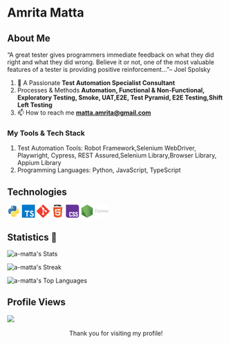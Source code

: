 # Amrita Matta

## About Me
“A great tester gives programmers immediate feedback on what they did right and what they did wrong. Believe it or not, one of the most valuable features of a tester is providing positive reinforcement…”– Joel Spolsky

1. 🌱 A Passionate **Test Automation Specialist Consultant** 
2.  Processes & Methods **Automation, Functional & Non-Functional, Exploratory Testing, Smoke, UAT,E2E, Test Pyramid, E2E Testing,Shift Left Testing**
1. 📫 How to reach me **matta.amrita@gmail.com**

### My Tools & Tech Stack
1. Test Automation Tools:  Robot Framework,Selenium WebDriver, Playwright, Cypress, REST Assured,Selenium Library,Browser Library, Appium Library
2. Programming Languages: Python, JavaScript, TypeScript


## Technologies

<code><img height="30" src="https://raw.githubusercontent.com/github/explore/80688e429a7d4ef2fca1e82350fe8e3517d3494d/topics/python/python.png"></code>
<code><img height="30" src="https://raw.githubusercontent.com/github/explore/80688e429a7d4ef2fca1e82350fe8e3517d3494d/topics/typescript/typescript.png"></code>
<code><img height="30" src="https://raw.githubusercontent.com/github/explore/80688e429a7d4ef2fca1e82350fe8e3517d3494d/topics/git/git.png"></code>
<code><img height="30" src="https://raw.githubusercontent.com/github/explore/80688e429a7d4ef2fca1e82350fe8e3517d3494d/topics/html/html.png"></code>
<code><img height="30" src="https://raw.githubusercontent.com/github/explore/80688e429a7d4ef2fca1e82350fe8e3517d3494d/topics/css/css.png"></code>
<code><img height="30" src="https://raw.githubusercontent.com/github/explore/80688e429a7d4ef2fca1e82350fe8e3517d3494d/topics/nodejs/nodejs.png"></code>
<code><img height="30" src="https://raw.githubusercontent.com/github/explore/80688e429a7d4ef2fca1e82350fe8e3517d3494d/topics/express/express.png"></code>

## Statistics 🚀

![a-matta's Stats](https://github-readme-stats.vercel.app/api?username=a-matta&theme=tokyonight&show_icons=true&hide_border=true&count_private=true)

![a-matta's Streak](https://github-readme-streak-stats.herokuapp.com/?user=a-matta&theme=tokyonight&hide_border=true)

![a-matta's Top Languages](https://github-readme-stats.vercel.app/api/top-langs/?username=a-matta&theme=tokyonight&show_icons=true&hide_border=true&layout=compact)

## Profile Views
<a href="https://github.com/Meghna-DAS/github-profile-views-counter">
    <img src="https://komarev.com/ghpvc/?username=a-matta">
</a>
<br/>
<p align="center"> Thank you for visiting my profile! </p>
